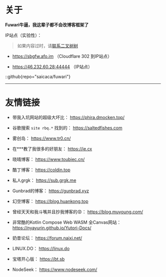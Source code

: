 # 关于

**Fuwari牛逼，我这辈子都不会改博客框架了**

IP站点（实验性）： 

> 如果内容过时，请[联系二叉树树](https://s.afo.im/tit)

- https://sbgfw.afo.im （Cloudflare 302 到IP站点）

- https://46.232.60.28:44444 （IP站点）

::github{repo="saicaca/fuwari"}

---

# 友情链接

- 带我入坑网站的超级大坏比： https://phira.dmocken.top/

- 谷歌搜索 `site rbq.*` 找到的： https://saltedfishes.com

- 雾创岛： https://www.tr0.cn/

- 在***教了我很多的好朋友： https://ie.cx

- 晓晴博客： https://www.toubiec.cn/

- 酷丁博客： https://coldin.top

- 私人grgk： https://sub.grgk.me

- Gunbrad的博客： https://gunbrad.xyz

- 幻空博客： https://blog.huankong.top

- 曾经天天和我斗嘴并且抄我博客的😡： https://blog.muyoung.com/

- 非常酷的Kotlin Compose Web WASM 全Canvas网站： https://nyayurin.github.io/Yutori-Docs/

- 奶昔论坛： https://forum.naixi.net/

- LINUX.DO： https://linux.do

- 宝塔开心版： https://bt.sb

- NodeSeek： https://www.nodeseek.com/